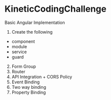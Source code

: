 # KineticCodingChallenge

Basic Angular Implementation

1. Create the following 
  - component
  - module
  - service
  - guard
2. Form Group
3. Router
4. API Integration + CORS Policy
5. Event Binding
6. Two way binding
7. Property Binding